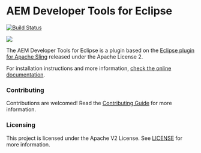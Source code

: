 # AEM Developer Tools for Eclipse 

[![Build Status](https://travis-ci.org/adobe/aem-eclipse-developer-tools.svg?branch=master)](https://travis-ci.org/Adobe-Marketing-Cloud/aem-eclipse-developer-tools)

![](https://raw.githubusercontent.com/wiki/adobe/aem-eclipse-developer-tools/screenshots/eclipse.png)

The AEM Developer Tools for Eclipse is a plugin based on the [Eclipse plugin for Apache Sling](https://sling.apache.org/documentation/development/ide-tooling.html) released under the Apache License 2.

For installation instructions and more information, [check the online documentation](http://docs.adobe.com/docs/en/dev-tools/aem-eclipse.html).

### Contributing

Contributions are welcomed! Read the [Contributing Guide](./.github/CONTRIBUTING.md) for more information.

### Licensing

This project is licensed under the Apache V2 License. See [LICENSE](LICENSE) for more information.